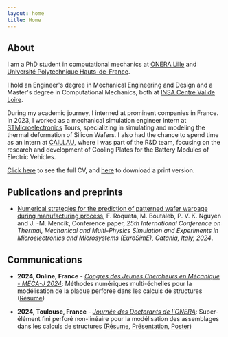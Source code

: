 ```yaml
---
layout: home
title: Home
---
```


## About

I am a PhD student in computational mechanics at [ONERA Lille](https://www.onera.fr/fr) and [Université Polytechnique Hauts-de-France](https://www.uphf.fr/).

I hold an Engineer's degree in Mechanical Engineering and Design and a Master's degree in Computational Mechanics, both at [INSA Centre Val de Loire](https://insa-centrevaldeloire.fr/fr/).

During my academic journey, I interned at prominent companies in France. In 2023, I worked as a mechanical simulation engineer intern at [STMicroelectronics](https://www.st.com/content/st_com/en.html) Tours, specializing in simulating and modeling the thermal deformation of Silicon Wafers. I also had the chance to spend time as an intern at [CAILLAU](https://www.caillau.com/?lang=fr), where I was part of the R&D team, focusing on the research and development of Cooling Plates for the Battery Modules of Electric Vehicles.

[Click here](/cv) to see the full CV, and [here](/PDF/CV_English.pdf) to download a print version.

## Publications and preprints

* [Numerical strategies for the prediction of patterned wafer warpage during manufacturing process](https://ieeexplore.ieee.org/document/10491558), F. Roqueta, M. Boutaleb, P. V. K. Nguyen and J. -M. Mencik, Conference paper, *25th International Conference on Thermal, Mechanical and Multi-Physics Simulation and Experiments in Microelectronics and Microsystems (EuroSimE), Catania, Italy, 2024*.

## Communications

* **2024, Online, France** - [*Congrès des Jeunes Chercheurs en Mécanique - MECA-J 2024*](https://mecaj2024.sciencesconf.org/): Méthodes numériques multi-échelles pour la modélisation de la plaque perforée dans les calculs de structures ([Résume](/PDF/MECA_J_resume_NGUYEN_Phuc_Viet_Khoa.pdf))

* **2024, Toulouse, France** - [*Journée des Doctorants de l'ONERA*](https://www.onera.fr/fr/journees-des-doctorants): Super-élément fini perforé non-linéaire pour la modélisation des assemblages dans les calculs de structures ([Résume](/PDF/JDD_2024/Resume_NGUYEN_Phuc_Viet_Khoa_1A.pdf), [Présentation](/PDF/JDD_2024/Presentation_NGUYEN_Phuc_Viet_Khoa_1A.pdf), [Poster](/PDF/JDD_2024/Poster_NGUYEN_Phuc_Viet_Khoa_1A.pdf))

<!-- {% include archive.html %} -->
